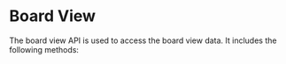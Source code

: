 # Board View

The board view API is used to access the board view data. It includes the following methods:


